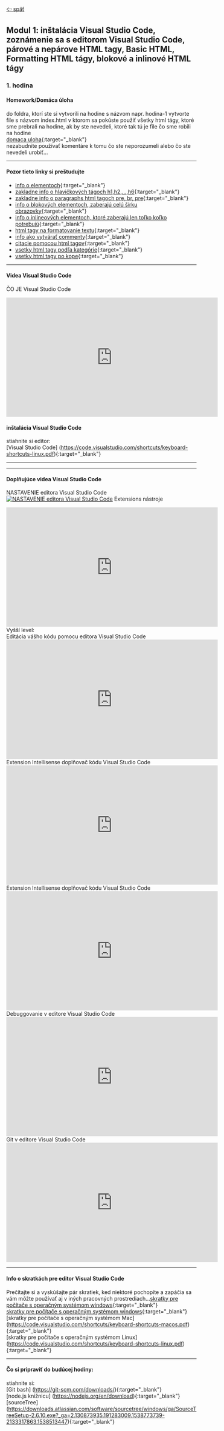 [&#129188; späť](../../README.md)<br>

## Modul 1: inštalácia Visual Studio Code, zoznámenie sa s editorom Visual Studio Code, párové a nepárove HTML tagy, Basic HTML, Formatting HTML tágy, blokové a inlinové HTML tágy

### 1. hodina

#### Homework/Domáca úloha<br>

do foldra, ktorí ste si vytvorili na hodine s názvom napr. hodina-1 vytvorte file s názvom index.html v ktorom sa pokúste použiť všetky html tágy, ktoré sme prebrali na hodine, ak by ste nevedeli, ktoré tak tú je file čo sme robili na hodine<br>
[domaca uloha](homework/solution.html){:target="_blank"}<br>
nezabudnite používať komentáre k tomu čo ste neporozumeli alebo čo ste nevedeli urobiť...<br>

<hr>

#### Pozor tieto linky si preštudujte<br>

- [info o elementoch](https://www.w3schools.com/html/html_elements.asp){:target="_blank"}<br>
- [zakladne info o hlavičkových tágoch h1,h2,...,h6](https://www.w3schools.com/html/html_headings.asp){:target="_blank"}<br>
- [zakladne info o paragraphs html tagoch pre, br, pre](https://www.w3schools.com/html/html_paragraphs.asp){:target="_blank"}<br>
- [info o blokových elementoch, zaberajú celú šírku obrazovky](https://www.w3schools.com/html/html_blocks.asp){:target="_blank"}<br>
- [info o inlineových elementoch, ktoré zaberajú len toľko koľko potrebujú](https://developer.mozilla.org/en-US/docs/Web/HTML/Block-level_elements){:target="_blank"}<br>
- [html tagy na formatovanie textu](https://www.w3schools.com/html/html_formatting.asp){:target="_blank"}<br>
- [info ako vytvárať commenty](https://www.w3schools.com/html/html_comments.asp){:target="_blank"}<br>
- [citacie pomocou html tagov](https://www.w3schools.com/html/html_paragraphs.asp){:target="_blank"}<br>
- [vsetky html tagy podľa kategórie](https://www.w3schools.com/tags/ref_byfunc.asp){:target="_blank"}<br>
- [vsetky html tagy po kope](http://overapi.com/html){:target="_blank"}<br>

<hr>

#### Videa Visual Studio Code<br>

ČO JE Visual Studio Code<br>
<iframe width="560" height="315" src="https://www.youtube-nocookie.com/embed/Sdg0ef2PpBw?rel=0" frameborder="0" allow="autoplay; encrypted-media" allowfullscreen></iframe><br>

#### inštalácia Visual Studio Code<br>

stiahnite si editor:<br>
[Visual Studio Code]
(https://code.visualstudio.com/shortcuts/keyboard-shortcuts-linux.pdf){:target="_blank"}<br>
<hr>

<hr>

#### Doplňujúce videa Visual Studio Code<br>

NASTAVENIE editora Visual Studio Code<br>
[![NASTAVENIE editora Visual Studio Code](http://img.youtube.com/vi/4wVF4w_53hs/0.jpg)](http://www.youtube.com/watch?v=4wVF4w_53hs "NASTAVENIE editora Visual Studio Code")
Extensions nástroje<br>
<iframe width="560" height="315" src="https://www.youtube-nocookie.com/embed/Fed01v3yYNE?rel=0" frameborder="0" allow="autoplay; encrypted-media" allowfullscreen></iframe><br>
Vyšší level:<br>
Editácia vášho kódu pomocu editora Visual Studio Code<br>
<iframe width="560" height="315" src="https://www.youtube-nocookie.com/embed/rsatrlBEFFA?rel=0" frameborder="0" allow="autoplay; encrypted-media" allowfullscreen></iframe><br>
Extension Intellisense doplňovač kódu Visual Studio Code<br>
<iframe width="560" height="315" src="https://www.youtube-nocookie.com/embed/lSPHucggmLo?rel=0" frameborder="0" allow="autoplay; encrypted-media" allowfullscreen></iframe>
Extension Intellisense doplňovač kódu Visual Studio Code<br>
<iframe width="560" height="315" src="https://www.youtube-nocookie.com/embed/lSPHucggmLo?rel=0" frameborder="0" allow="autoplay; encrypted-media" allowfullscreen></iframe><br>
Debuggovanie v editore Visual Studio Code<br>
<iframe width="560" height="315" src="https://www.youtube-nocookie.com/embed/2oFKNL7vYV8?rel=0" frameborder="0" allow="autoplay; encrypted-media" allowfullscreen></iframe><br>
Git v editore Visual Studio Code<br>
<iframe width="560" height="315" src="https://www.youtube-nocookie.com/embed/AKNYgP0yEOY?rel=0" frameborder="0" allow="autoplay; encrypted-media" allowfullscreen></iframe><br>

<hr>

#### Info o skratkách pre editor Visual Studio Code<br>

Prečítajte si a vyskúšajte pár skratiek, ked niektoré pochopíte a zapáčia sa vám môžte používať aj v iných pracovných prostrediach...[skratky pre počítače s operačným systémom windows](keybindings.md){:target="_blank"}<br>
[skratky pre počítače s operačným systémom windows](https://code.visualstudio.com/shortcuts/keyboard-shortcuts-windows.pdf){:target="_blank"}<br>
[skratky pre počítače s operačným systémom Mac]
(https://code.visualstudio.com/shortcuts/keyboard-shortcuts-macos.pdf){:target="_blank"}<br>
[skratky pre počítače s operačným systémom Linux]
(https://code.visualstudio.com/shortcuts/keyboard-shortcuts-linux.pdf){:target="_blank"}<br>

<hr>

#### Čo si pripraviť do budúcej hodiny:<br>

stiahnite si:<br>
[Git bash]
(https://git-scm.com/downloads/){:target="_blank"}<br>
[node.js knižnicu]
(https://nodejs.org/en/download){:target="_blank"}<br>
[sourceTree]
(https://downloads.atlassian.com/software/sourcetree/windows/ga/SourceTreeSetup-2.6.10.exe?_ga=2.130873935.191283009.1538773739-2133317863.1538513447){:target="_blank"}<br>
